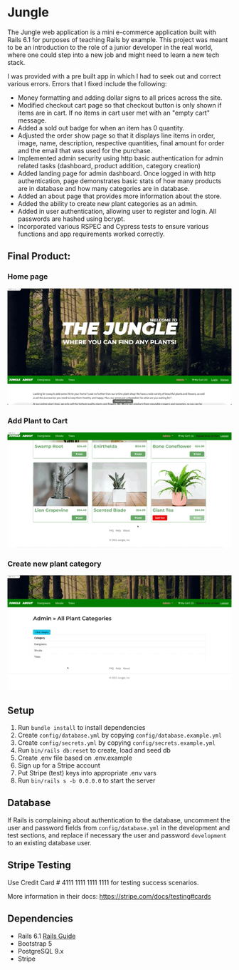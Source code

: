 # Jungle

The Jungle web application is a mini e-commerce application built with Rails 6.1 for purposes of teaching Rails by example. This project was meant to be an introduction to the role of a junior developer in the real world, where one could step into a new job and might need to learn a new tech stack.

I was provided with a pre built app in which I had to seek out and correct various errors. Errors that I fixed include the following: 
* Money formatting and adding dollar signs to all prices across the site.
* Modified checkout cart page so that checkout button is only shown if items are in cart. If no items in cart user met with an "empty cart" message.
* Added a sold out badge for when an item has 0 quantity.
* Adjusted the order show page so that it displays line items in order, image, name, description, respective quantities, final amount for order and the email that was used for the purchase.
* Implemented admin security using http basic authentication for admin related tasks (dashboard, product addition, category creation)
* Added landing page for admin dashboard. Once logged in with http authentication, page demonstrates basic stats of how many products are in database and how many categories are in database.
* Added an about page that provides more information about the store.
* Added the ability to create new plant categories as an admin.
* Added in user authentication, allowing user to register and login. All passwords are hashed using bcrypt.
* Incorporated various RSPEC and Cypress tests to ensure various functions and app requirements worked correctly.

## Final Product:

### Home page

!["Jungle landing page"](https://github.com/jordangm94/Jungle/blob/master/docs/Jungle-home.gif?raw=true)

### Add Plant to Cart

!["Add plant to cart then click on cart"](https://github.com/jordangm94/Jungle/blob/master/docs/Jungle-add-to-cart.gif?raw=true)

### Create new plant category

!["Create new plant category in Jungle"](https://github.com/jordangm94/Jungle/blob/master/docs/Jungle-new-category.gif?raw=true)

## Setup

1. Run `bundle install` to install dependencies
2. Create `config/database.yml` by copying `config/database.example.yml`
3. Create `config/secrets.yml` by copying `config/secrets.example.yml`
4. Run `bin/rails db:reset` to create, load and seed db
5. Create .env file based on .env.example
6. Sign up for a Stripe account
7. Put Stripe (test) keys into appropriate .env vars
8. Run `bin/rails s -b 0.0.0.0` to start the server

## Database

If Rails is complaining about authentication to the database, uncomment the user and password fields from `config/database.yml` in the development and test sections, and replace if necessary the user and password `development` to an existing database user.

## Stripe Testing

Use Credit Card # 4111 1111 1111 1111 for testing success scenarios.

More information in their docs: <https://stripe.com/docs/testing#cards>

## Dependencies

- Rails 6.1 [Rails Guide](http://guides.rubyonrails.org/v6.1/)
- Bootstrap 5
- PostgreSQL 9.x
- Stripe
